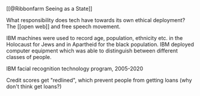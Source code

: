  [[@Ribbonfarm Seeing as a State]]
 
 What responsibility does tech have towards its own ethical deployment? The [[open web]] and free speech movement.
 
 IBM machines were used to record age, population, ethnicity etc. in the Holocaust for Jews and in Apartheid for the black population. IBM deployed computer equipment which was able to distinguish between different classes of people.
 
 IBM facial recognition technology program, 2005-2020
 
 Credit scores get "redlined", which prevent people from getting loans (why don't think get loans?)
 